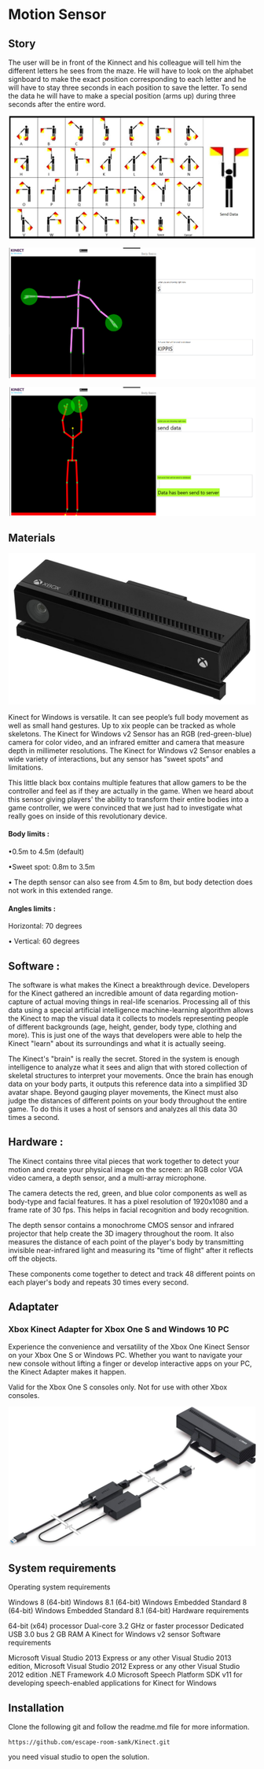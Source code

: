 # Motion Sensor

## Story

The user will be in front of the Kinnect and his colleague will tell him the different letters he sees from the maze. He will have to look on the alphabet signboard to make the exact position corresponding to each letter and he will have to stay three seconds in each position to save the letter. To send the data he will have to make a special position \(arms up\) during three seconds after the entire word.

![Signboard](../.gitbook/assets/image.png)

![](../.gitbook/assets/image%20%2816%29.png)

![Send data](../.gitbook/assets/image%20%2812%29.png)



## Materials

![](../.gitbook/assets/image%20%2818%29.png)

Kinect for Windows is versatile. It can see people’s full body movement as well as small hand gestures. Up to xix people can be tracked as whole skeletons. The Kinect for Windows v2 Sensor has an RGB \(red-green-blue\) camera for color video, and an infrared emitter and camera that measure depth in millimeter resolutions. The Kinect for Windows v2 Sensor enables a wide variety of interactions, but any sensor has “sweet spots” and limitations.

This little black box contains multiple features that allow gamers to be the controller and feel as if they are actually in the game. When we heard about this sensor giving players' the ability to transform their entire bodies into a game controller, we were convinced that we just had to investigate what really goes on inside of this revolutionary device.

#### Body limits : 

•0.5m to 4.5m \(default\)

•Sweet spot: 0.8m to 3.5m

• The depth sensor can also see from 4.5m to 8m, but body detection does not work in this extended range.

#### Angles limits :

Horizontal: 70 degrees

• Vertical: 60 degrees

## Software :

The software is what makes the Kinect a breakthrough device. Developers for the Kinect gathered an incredible amount of data regarding motion-capture of actual moving things in real-life scenarios. Processing all of this data using a special artificial intelligence machine-learning algorithm allows the Kinect to map the visual data it collects to models representing people of different backgrounds \(age, height, gender, body type, clothing and more\). This is just one of the ways that developers were able to help the Kinect "learn" about its surroundings and what it is actually seeing.

The Kinect's "brain" is really the secret. Stored in the system is enough intelligence to analyze what it sees and align that with stored collection of skeletal structures to interpret your movements. Once the brain has enough data on your body parts, it outputs this reference data into a simplified 3D avatar shape. Beyond gauging player movements, the Kinect must also judge the distances of different points on your body throughout the entire game. To do this it uses a host of sensors and analyzes all this data 30 times a second.

## Hardware :

The Kinect contains three vital pieces that work together to detect your motion and create your physical image on the screen: an RGB color VGA video camera, a depth sensor, and a multi-array microphone.

The camera detects the red, green, and blue color components as well as body-type and facial features. It has a pixel resolution of 1920x1080 and a frame rate of 30 fps. This helps in facial recognition and body recognition.

The depth sensor contains a monochrome CMOS sensor and infrared projector that help create the 3D imagery throughout the room. It also measures the distance of each point of the player's body by transmitting invisible near-infrared light and measuring its "time of flight" after it reflects off the objects.

These components come together to detect and track 48 different points on each player's body and repeats 30 times every second.

## Adaptater 

### Xbox Kinect Adapter for Xbox One S and Windows 10 PC

Experience the convenience and versatility of the Xbox One Kinect Sensor on your Xbox One S or Windows PC. Whether you want to navigate your new console without lifting a finger or develop interactive apps on your PC, the Kinect Adapter makes it happen.

Valid for the Xbox One S consoles only. Not for use with other Xbox consoles.

![](../.gitbook/assets/image%20%288%29.png)

## System requirements

Operating system requirements

Windows 8 \(64-bit\) Windows 8.1 \(64-bit\) Windows Embedded Standard 8 \(64-bit\) Windows Embedded Standard 8.1 \(64-bit\) Hardware requirements

64-bit \(x64\) processor Dual-core 3.2 GHz or faster processor Dedicated USB 3.0 bus 2 GB RAM A Kinect for Windows v2 sensor Software requirements

Microsoft Visual Studio 2013 Express or any other Visual Studio 2013 edition, Microsoft Visual Studio 2012 Express or any other Visual Studio 2012 edition .NET Framework 4.0 Microsoft Speech Platform SDK v11 for developing speech-enabled applications for Kinect for Windows

## Installation

Clone the following git and follow the readme.md file for more information.

```text
https://github.com/escape-room-samk/Kinect.git
```

you need visual studio to open the solution.

